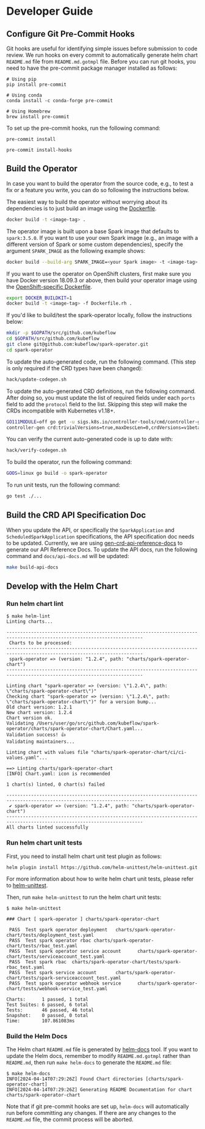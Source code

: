# Developer Guide

## Configure Git Pre-Commit Hooks

Git hooks are useful for identifying simple issues before submission to code review. We run hooks on every commit to automatically generate helm chart `README.md` file from `README.md.gotmpl` file. Before you can run git hooks, you need to have the pre-commit package manager installed as follows:

```shell
# Using pip
pip install pre-commit

# Using conda
conda install -c conda-forge pre-commit

# Using Homebrew
brew install pre-commit
```

To set up the pre-commit hooks, run the following command:

```shell
pre-commit install

pre-commit install-hooks
```

## Build the Operator

In case you want to build the operator from the source code, e.g., to test a fix or a feature you write, you can do so following the instructions below.

The easiest way to build the operator without worrying about its dependencies is to just build an image using the [Dockerfile](../Dockerfile).

```bash
docker build -t <image-tag> .
```

The operator image is built upon a base Spark image that defaults to `spark:3.5.0`. If you want to use your own Spark image (e.g., an image with a different version of Spark or some custom dependencies), specify the argument `SPARK_IMAGE` as the following example shows:

```bash
docker build --build-arg SPARK_IMAGE=<your Spark image> -t <image-tag> .
```

If you want to use the operator on OpenShift clusters, first make sure you have Docker version 18.09.3 or above, then build your operator image using the [OpenShift-specific Dockerfile](../Dockerfile.rh).

```bash
export DOCKER_BUILDKIT=1
docker build -t <image-tag> -f Dockerfile.rh .
```

If you'd like to build/test the spark-operator locally, follow the instructions below:

```bash
mkdir -p $GOPATH/src/github.com/kubeflow
cd $GOPATH/src/github.com/kubeflow
git clone git@github.com:kubeflow/spark-operator.git
cd spark-operator
```

To update the auto-generated code, run the following command. (This step is only required if the CRD types have been changed):

```bash
hack/update-codegen.sh
```

To update the auto-generated CRD definitions, run the following command. After doing so, you must update the list of required fields under each `ports` field to add the `protocol` field to the list. Skipping this step will make the CRDs incompatible with Kubernetes v1.18+.

```bash
GO111MODULE=off go get -u sigs.k8s.io/controller-tools/cmd/controller-gen
controller-gen crd:trivialVersions=true,maxDescLen=0,crdVersions=v1beta1 paths="./pkg/apis/sparkoperator.k8s.io/v1beta2" output:crd:artifacts:config=./manifest/crds/
```

You can verify the current auto-generated code is up to date with:

```bash
hack/verify-codegen.sh
```

To build the operator, run the following command:

```bash
GOOS=linux go build -o spark-operator
```

To run unit tests, run the following command:

```bash
go test ./...
```

## Build the CRD API Specification Doc

When you update the API, or specifically the `SparkApplication` and `ScheduledSparkApplication` specifications, the API specification doc needs to be updated. Currently, we are using [gen-crd-api-reference-docs](https://github.com/ahmetb/gen-crd-api-reference-docs) to generate our API Reference Docs. To update the API docs, run the following command and `docs/api-docs.md` will be updated:

```bash
make build-api-docs
```

## Develop with the Helm Chart

### Run helm chart lint

```shell
$ make helm-lint
Linting charts...

------------------------------------------------------------------------------------------------------------------------
 Charts to be processed:
------------------------------------------------------------------------------------------------------------------------
 spark-operator => (version: "1.2.4", path: "charts/spark-operator-chart")
------------------------------------------------------------------------------------------------------------------------

Linting chart "spark-operator => (version: \"1.2.4\", path: \"charts/spark-operator-chart\")"
Checking chart "spark-operator => (version: \"1.2.4\", path: \"charts/spark-operator-chart\")" for a version bump...
Old chart version: 1.2.1
New chart version: 1.2.4
Chart version ok.
Validating /Users/user/go/src/github.com/kubeflow/spark-operator/charts/spark-operator-chart/Chart.yaml...
Validation success! 👍
Validating maintainers...

Linting chart with values file "charts/spark-operator-chart/ci/ci-values.yaml"...

==> Linting charts/spark-operator-chart
[INFO] Chart.yaml: icon is recommended

1 chart(s) linted, 0 chart(s) failed

------------------------------------------------------------------------------------------------------------------------
 ✔︎ spark-operator => (version: "1.2.4", path: "charts/spark-operator-chart")
------------------------------------------------------------------------------------------------------------------------
All charts linted successfully
```

### Run helm chart unit tests

First, you need to install helm chart unit test plugin as follows:

```shell
helm plugin install https://github.com/helm-unittest/helm-unittest.git
```

For more information about how to write helm chart unit tests, please refer to [helm-unittest](https://github.com/helm-unittest/helm-unittest).

Then, run `make helm-unittest` to run the helm chart unit tests:

```shell
$ make helm-unittest

### Chart [ spark-operator ] charts/spark-operator-chart

 PASS  Test spark operator deployment   charts/spark-operator-chart/tests/deployment_test.yaml
 PASS  Test spark operator rbac charts/spark-operator-chart/tests/rbac_test.yaml
 PASS  Test spark operator service account      charts/spark-operator-chart/tests/serviceaccount_test.yaml
 PASS  Test spark rbac  charts/spark-operator-chart/tests/spark-rbac_test.yaml
 PASS  Test spark service account       charts/spark-operator-chart/tests/spark-serviceaccount_test.yaml
 PASS  Test spark operator webhook service      charts/spark-operator-chart/tests/webhook-service_test.yaml

Charts:      1 passed, 1 total
Test Suites: 6 passed, 6 total
Tests:       46 passed, 46 total
Snapshot:    0 passed, 0 total
Time:        107.861083ms
```

### Build the Helm Docs

The Helm chart `README.md` file is generated by [helm-docs](https://github.com/norwoodj/helm-docs) tool. If you want to update the Helm docs, remember to modify `README.md.gotmpl` rather than `README.md`, then run `make helm-docs` to generate the `README.md` file:

```shell
$ make helm-docs
INFO[2024-04-14T07:29:26Z] Found Chart directories [charts/spark-operator-chart] 
INFO[2024-04-14T07:29:26Z] Generating README Documentation for chart charts/spark-operator-chart 
```

Note that if git pre-commit hooks are set up, `helm-docs` will automatically run before committing any changes. If there are any changes to the `README.md` file, the commit process will be aborted.

